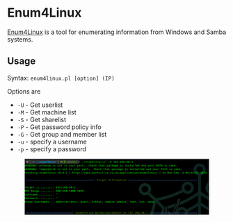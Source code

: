 # Enum4Linux

[Enum4Linux](https://www.kali.org/tools/enum4linux/) is a tool for enumerating information from Windows and Samba systems.

## Usage

Syntax: `enum4linux.pl [option] (IP)`&#x20;

Options are

* `-U` - Get userlist
* `-M` - Get machine list
* `-S` - Get sharelist
* `-P` - Get password policy info
* `-G` - Get group and member list
* `-u` - specify a username
* `-p` - specify a password

<figure><img src="../../.gitbook/assets/image (814).png" alt=""><figcaption></figcaption></figure>
